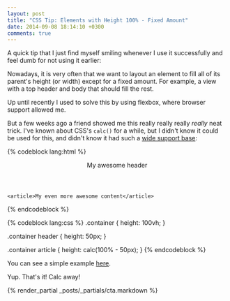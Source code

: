 ```yaml
---
layout: post
title: "CSS Tip: Elements with Height 100% - Fixed Amount"
date: 2014-09-08 18:14:10 +0300
comments: true
---
```


A quick tip that I just find myself smiling whenever I use it successfully and feel dumb for not using it earlier:

Nowadays, it is very often that we want to layout an element to fill all of its parent's height (or width) except for a fixed amount. For example, a view with a top header and body that should fill the rest.

Up until recently I used to solve this by using flexbox, where browser support allowed me. 

But a few weeks ago a friend showed me this really really really *really* neat trick. I've known about CSS's `calc()` for a while, but I didn't know it could be used for this, and didn't know it had such a [wide support base](http://caniuse.com/#feat=calc):

{% codeblock lang:html %}
<div class="container">
    <header>My awesome header</header>

    <article>My even more awesome content</article>
</div>
{% endcodeblock %}

{% codeblock lang:css %}
.container {
    height: 100vh;
}

.container header {
    height: 50px;
}

.container article {
    height: calc(100% - 50px);
}
{% endcodeblock %}

You can see a simple example [here](http://jsfiddle.net/qvtq0s76/).

Yup. That's it! Calc away!

{% render_partial _posts/_partials/cta.markdown %}
